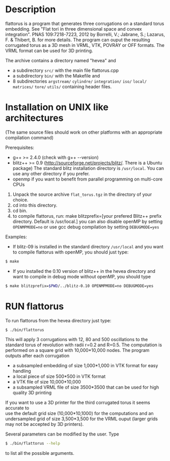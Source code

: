 Description
===========

flattorus is a program that generates three corrugations on a standard
torus embedding. See "Flat tori in three dimensional space and convex integration". PNAS 109:7218-7223, 2012 by Borrelli, V.; Jabrane, S.; Lazarus, F. & Thibert, B. for more details. 
The program can ouput the resulting corrugated torus as a 3D mesh in VRML, VTK, POVRAY or OFF formats. The VRML format can be used for 3D printing.

The archive contains a directory named "hevea" and
- a subdirectory `src/` with the main file flattorus.cpp 
- a subdirectory `bin/` with the Makefile and 
- 8 subdirectories
`argstream/` `cylindre/`  `integration/`  `iso/`  `local/`  `matrices/`  `tore/`  `utils/`
containing header files.

Installation on UNIX like architectures 
==========================
(The same source files should work on other platforms with an appropriate compilation command)

Prerequisites:
* g++ >= 2.4.0 (check with g++ --version)
* blitz++ >= 0.9 (http://sourceforge.net/projects/blitz/. There is a Ubuntu package)
The standard blitz installation directory is `/usr/local`. You can use any other directory if you prefer. 
* openmp if you want to benefit from parallel programming on multi-core CPUs

1) Unpack the source archive `flat_torus.tgz` in the directory of your choice. 
2) cd into this directory.
3) cd bin.
4) to compile flattorus, run:
make blitzprefix=[your prefered Blitz++ prefix directory. Default is /usr/local.]
you can also disable openMP by setting 
`OPENMPMODE=no`
or use gcc debug compilation by setting
`DEBUGMODE=yes`

Examples:
* If blitz-09 is installed in the standard directory `/usr/local` and you want to compile flattorus with openMP, you should just type:
```bash
$ make
```

* If you installed the 0.10 version of blitz++ in the hevea directory and want to compile in debug mode without openMP, you should type
```bash
$ make blitzprefix=$PWD/../blitz-0.10 OPENMPMODE=no DEBUGMODE=yes
```



RUN flattorus
=============
To run flattorus from the hevea directory just type:
```bash
$ ./bin/flattorus 
```

This will apply 3 corrugations with 12, 80 and 500 oscillations to the standard torus of revolution with radii r=0.2 and R=0.5. The computation is performed on a square grid with 10,000\*10,000 nodes. The program outputs after each corrugation
- a subsampled embedding of size 1,000\*1,000 in VTK format for easy handling
- a local piece of size 500\*500 in VTK format 
- a VTK file of size 10,000\*10,000 
- a subsampled VRML file of size 3500\*3500 that can be used for high quality 3D printing

If you want to use a 3D printer for the third corrugated torus it seems accurate to  
use the default grid size (10,000\*10,1000) for the computations and an  
undersampled grid of size 3,500\*3,500 for the VRML ouput (larger grids may 
not be accepted by 3D printers). 

Several parameters can be modified by the user. Type
```bash
$ ./bin/flattorus --help
```
to list all the possible arguments. 


